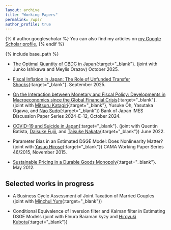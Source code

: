```yaml
---
layout: archive
title: "Working Papers"
permalink: /wps/
author_profile: true
---
```


{% if author.googlescholar %}
  You can also find my articles on <u><a href="{{author.googlescholar}}">my Google Scholar profile</a>.</u>
{% endif %}

{% include base_path %}

<!-- ## Policy related works -->

* [The Optimal Quantity of CBDC in Japan](/files/CBDC_251023.pdf){:target="_blank"}. (joint with Junko Ishikawa and Meylis Orazov) October 2025.

* [Fiscal Inflation in Japan: The Role of Unfunded Transfer Shocks](/files/Fiscal_2509.pdf){:target="_blank"}. September 2025. 

* [On the Interaction between Monetary and Fiscal Policy: Developments in Macroeconomics since the Global Financial Crisis](https://www.imes.boj.or.jp/research/abstracts/english/24-E-12.html){:target="_blank"}. (joint with [Mitsuru Katagiri](https://sites.google.com/site/mitsurukatagiri/){:target="_blank"}, Yusuke Oh, Yasutaka Ogawa, and [Nao Sudo](https://sites.google.com/site/naosudo2012/){:target="_blank"}) Bank of Japan IMES Discussion Paper Series 2024-E-12, October 2024.

* [COVID-19 and Suicide in Japan](https://drive.google.com/file/d/1JZ1UbFPN16eEmt5VBD3jUJtkp8-pZVlu/view){:target="_blank"}. (joint with Quentin Batista, [Daisuke Fujii](https://sites.google.com/site/fujii0622/home), and [Taisuke Nakata](https://sites.google.com/site/taisukenakata/){:target="_blank"}) June 2022.

* Parameter Bias in an Estimated DSGE Model: Does Nonlinearity Matter? (joint with [Yasuo Hirose](https://sites.google.com/site/yasuohirose/){:target="_blank"}) CAMA Working Paper Series 46/2015, November 2015.

<!-- * [Applying Precomputation of Integrals to Nonlinear DSGE Models with Occasionally Binding Constraints](/files/method012419.pdf){:target="_blank"}. January 2019. -->

* [Sustainable Pricing in a Durable Goods Monopoly](/files/NASM2013-492.pdf){:target="_blank"}. May 2012.

## Selected works in progress

<!-- * Monetary Policy and Labor Market Participation. (joint with [Kazuhiro Teramoto](https://sites.google.com/view/kazuhiroteramoto/home){:target="_blank"} and [Francesco Zanetti](https://users.ox.ac.uk/~wadh4073/){:target="_blank"}) -->

* A Business Cycle Assessment of Joint Taxation of Married Couples (joint with [Minchul Yum](https://minchulyum.github.io/){:target="_blank"})

* Conditional Equivalence of Inversion filter and Kalman filter in Estimating DSGE Models (joint with Elnura Baiaman kyzy and [Hiroyuki Kubota](https://sites.google.com/view/hiroyuki-kubota/){:target="_blank"})

<!-- * Government Multipliers in HANK models (joint with Masakazu Emoto) -->

<!-- * Solving Loose Commitment with Occasionally Binding Constraints (joint with [Kohei Hasui](https://khas.bitbucket.io/){:target="_blank"}) -->

<!-- * Forward Guidance as a Monetary Policy Rule. (joint with [Mitsuru Katagiri](https://sites.google.com/site/mitsurukatagiri/){:target="_blank"}) -->
